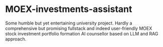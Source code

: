 # MOEX-investments-assistant
Some humble but yet entertaining university project. Hardly a comprehensive but promising fullstack and indeed user-friendly MOEX stock investment portfolio formation AI counsellor based on LLM and RAG approach. 
